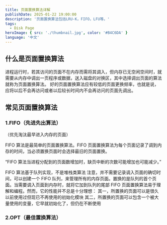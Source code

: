 ```yaml
---
title: 页面置换算法详解
publishDate: 2025-01-22 19:00:00
description: '页面置换算法包括LRU-K，FIFO，LFU等。'
tags:
  - Disk Page
heroImage: { src: './thumbnail.jpg', color: '#B4C6DA' }
language: '中文'
---
```


## 什么是页面置换算法

进程运行时，若其访问的页面不在内存而需将其调入，但内存已无空闲空间时，就需要从内存中调出一页程序或数据，送入磁盘的对换区，其中选择调出页面的算法就称为页面置换算法。
好的页面置换算法应有较低的页面更换频率，也就是说，应将以后不会再访问或者以后较长时间内不会再访问的页面先调出。

## 常见页面置换算法

### 1.FIFO（先进先出算法）

（优先淘汰最早进入内存的页面）

FIFO 算法是最简单的页面置换算法。FIFO 页面置换算法为每个页面记录了调到内存的时间，当必须置换页面时会选择最旧的页面置换。

“FIFO 算法当进程分配到的页面数增加时，缺页中断的次数可能增加也可能减少。”

FIFO 算法基于队列实现，不是堆栈类算法
注意，并不需要记录调入页面的确切时间，可以创建一个 FIFO 队列，来管理所有的内存页面。置换的是队列的首个页面。当需要调入页面到内存时，就将它加到队列的尾部
FIFO 页面置换算法易于理解和编程。然而，它的性能并不总是十分理想：
其一，所置换的页面可以是很久以前使用过但现已不再使用的初始化模块
其二，所置换的页面可以包含一个被大量使用的变量，它早就初始化了，但仍在不断使用

### 2.OPT（最佳置换算法）
